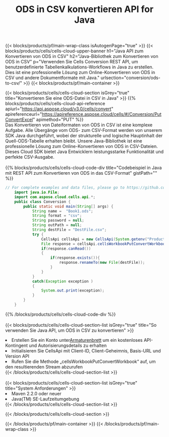 ﻿---
title:  ODS in CSV konvertieren API for Java
description:  Verwenden von Aspose.Cells Cloud SDK for Java zum Konvertieren einer Datei im ODS-Format in eine Datei im CSV-Format.
url: /de/java/conversion/ods-to-csv/
---
{{< blocks/products/pf/main-wrap-class isAutogenPage="true" >}}
{{< blocks/products/cells/cells-cloud-upper-banner h1="Java API zum Konvertieren von ODS in CSV" h2="Java-Bibliothek zum Konvertieren von ODS in CSV" p="Verwenden Sie Cells Conversion REST API, um benutzerdefinierte Tabellenkalkulations-Workflows in Java zu erstellen. Dies ist eine professionelle Lösung zum Online-Konvertieren von ODS in CSV und andere Dokumentformate mit Java." urlsection="conversion/ods-to-csv/" >}}
{{< blocks/products/pf/main-container >}}

{{< blocks/products/cells/cells-cloud-section isGrey="true" title="Konvertieren Sie eine ODS-Datei in CSV in Java" >}}
{{% blocks/products/cells/cells-cloud-api-reference apiurl="https://api.aspose.cloud/v3.0/cells/convert" apireferenceurl="https://apireference.aspose.cloud/cells/#/Conversion/PutConvertExcel" apimethod="PUT" %}}
<br/>
Das Konvertieren von Dateiformaten von ODS in CSV ist eine komplexe Aufgabe. Alle Übergänge vom ODS- zum CSV-Format werden von unserem SDK Java durchgeführt, wobei der strukturelle und logische Hauptinhalt der Quell-ODS-Tabelle erhalten bleibt. Unsere Java-Bibliothek ist eine professionelle Lösung zum Online-Konvertieren von ODS in CSV-Dateien. Dieses Cloud SDK bietet Java Entwicklern leistungsstarke Funktionalität und perfekte CSV-Ausgabe.
<br/>
<br/>
{{% blocks/products/cells/cells-cloud-code-div title="Codebeispiel in Java mit REST API zum Konvertieren von ODS in das CSV-Format" gistPath="" %}}
 
```java
// For complete examples and data files, please go to https://github.com/aspose-cells-cloud/aspose-cells-cloud-java/
    import java.io.File;
    import com.aspose.cloud.cells.api.*;
    public class Conversion {
        public static void main(String[] args) {
            String name =  "Book1.ods";
            String format = "csv";
            String password = null;
            String outPath = null;
            String destFile = "DestFile.csv";
            try {
                CellsApi cellsApi = new CellsApi(System.getenv("ProductClientId"), System.getenv("ProductClientSecret"));
                File response = cellsApi.cellsWorkbookPutConvertWorkbook(new File(name), format, password, outPath, null,null);            
                if(response.canRead())
                {
                    if(response.exists()){
                        response.renameTo(new File(destFile));
                    }                
                }
            }
            catch(Exception exception )
            {
                System.out.print(exception);
            }
        }
    }
```
 
{{% /blocks/products/cells/cells-cloud-code-div %}}
<br/>
<br/>
{{< blocks/products/cells/cells-cloud-section-list isGrey="true" title="So verwenden Sie Java API, um ODS in CSV zu konvertieren" >}}
<li> Erstellen Sie ein Konto unter<a href="https://dashboard.aspose.cloud/">Armaturenbrett</a> um ein kostenloses API-Kontingent und Autorisierungsdetails zu erhalten</li>
<li>Initialisieren Sie CellsApi mit Client-ID, Client-Geheimnis, Basis-URL und Version API</li>
<li>Rufen Sie die Methode „cellsWorkbookPutConvertWorkbook“ auf, um den resultierenden Stream abzurufen</li>
{{< /blocks/products/cells/cells-cloud-section-list >}}
<br/>
<br/>
{{< blocks/products/cells/cells-cloud-section-list isGrey="true" title="System Anforderungen" >}}
<li>Maven 2.2.0 oder neuer</li>
<li>Java(TM) SE-Laufzeitumgebung</li>
{{< /blocks/products/cells/cells-cloud-section-list >}}

{{< /blocks/products/cells/cells-cloud-section >}}

{{< /blocks/products/pf/main-container >}}
{{< /blocks/products/pf/main-wrap-class >}}
